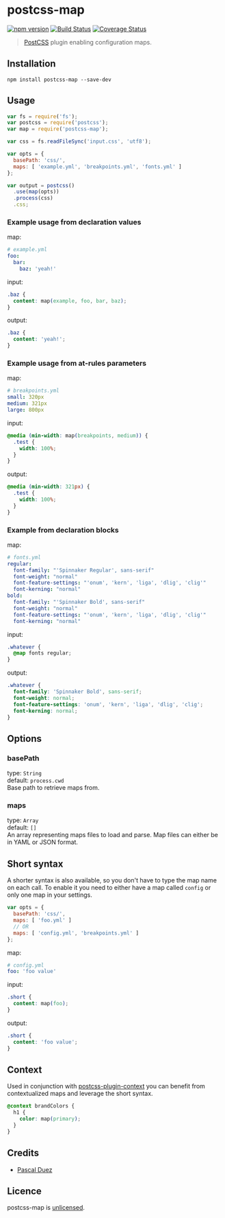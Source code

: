 # postcss-map

[![npm version][npm-image]][npm-url]
[![Build Status][travis-image]][travis-url]
[![Coverage Status][coveralls-image]][coveralls-url]


> [PostCSS] plugin enabling configuration maps.


## Installation

```
npm install postcss-map --save-dev
```


## Usage

```js
var fs = require('fs');
var postcss = require('postcss');
var map = require('postcss-map');

var css = fs.readFileSync('input.css', 'utf8');

var opts = {
  basePath: 'css/',
  maps: [ 'example.yml', 'breakpoints.yml', 'fonts.yml' ]
};

var output = postcss()
  .use(map(opts))
  .process(css)
  .css;
```

### Example usage from declaration values

map:
```yaml
# example.yml
foo:
  bar:
    baz: 'yeah!'
```

input:

```css
.baz {
  content: map(example, foo, bar, baz);
}
```

output:

```css
.baz {
  content: 'yeah!';
}
```

### Example usage from at-rules parameters

map:
```yaml
# breakpoints.yml
small: 320px
medium: 321px
large: 800px
```

input:

```css
@media (min-width: map(breakpoints, medium)) {
  .test {
    width: 100%;
  }
}
```

output:

```css
@media (min-width: 321px) {
  .test {
    width: 100%;
  }
}
```


### Example from declaration blocks

map:
```yaml
# fonts.yml
regular:
  font-family: "'Spinnaker Regular', sans-serif"
  font-weight: "normal"
  font-feature-settings: "'onum', 'kern', 'liga', 'dlig', 'clig'"
  font-kerning: "normal"
bold:
  font-family: "'Spinnaker Bold', sans-serif"
  font-weight: "normal"
  font-feature-settings: "'onum', 'kern', 'liga', 'dlig', 'clig'"
  font-kerning: "normal"
```

input:

```css
.whatever {
  @map fonts regular;
}
```

output:

```css
.whatever {
  font-family: 'Spinnaker Bold', sans-serif;
  font-weight: normal;
  font-feature-settings: 'onum', 'kern', 'liga', 'dlig', 'clig';
  font-kerning: normal;
}
```


## Options

### basePath
type: `String`  
default: `process.cwd`  
Base path to retrieve maps from.

### maps
type: `Array`  
default: `[]`  
An array representing maps files to load and parse.
Map files can either be in YAML or JSON format.


## Short syntax

A shorter syntax is also available, so you don't have to type the map name on each call. To enable it you need to either have a map called `config` or only one map in your settings.

```js
var opts = {
  basePath: 'css/',
  maps: [ 'foo.yml' ]
  // OR
  maps: [ 'config.yml', 'breakpoints.yml' ]
};
```

map:
```yaml
# config.yml
foo: 'foo value'
```

input:
```css
.short {
  content: map(foo);
}
```

output:
```css
.short {
  content: 'foo value';
}
```

## Context

Used in conjunction with [postcss-plugin-context] you can benefit from contextualized
maps and leverage the short syntax.

```css
@context brandColors {
  h1 {
    color: map(primary);
  }
}
```


## Credits

* [Pascal Duez](https://twitter.com/pascalduez)


## Licence

postcss-map is [unlicensed](http://unlicense.org/).



[PostCSS]: https://github.com/postcss/postcss
[postcss-plugin-context]: https://github.com/postcss/postcss-plugin-context

[npm-url]: https://www.npmjs.org/package/postcss-map
[npm-image]: http://img.shields.io/npm/v/postcss-map.svg?style=flat-square
[travis-url]: https://travis-ci.org/pascalduez/postcss-map?branch=master
[travis-image]: http://img.shields.io/travis/pascalduez/postcss-map.svg?style=flat-square
[coveralls-url]: https://coveralls.io/r/pascalduez/postcss-map
[coveralls-image]: https://img.shields.io/coveralls/pascalduez/postcss-map.svg?style=flat-square
[depstat-url]: https://david-dm.org/pascalduez/postcss-map
[depstat-image]: https://david-dm.org/pascalduez/postcss-map.svg?style=flat-square
[license-image]: http://img.shields.io/npm/l/postcss-map.svg?style=flat-square
[license-url]: UNLICENSE
